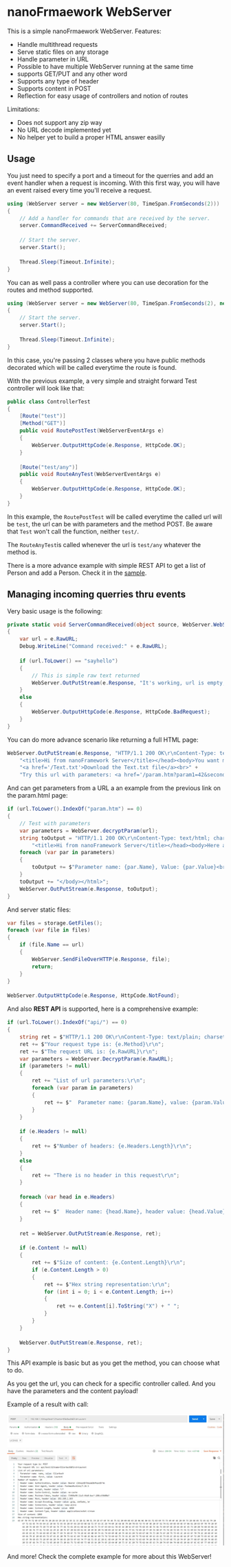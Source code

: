 # nanoFrmaework WebServer

This is a simple nanoFrmaework WebServer. Features:

- Handle multithread requests
- Serve static files on any storage
- Handle parameter in URL
- Possible to have multiple WebServer running at the same time
- supports GET/PUT and any other word
- Supports any type of header
- Supports content in POST
- Reflection for easy usage of controllers and notion of routes

Limitations:
- Does not support any zip way
- No URL decode implemented yet
- No helper yet to build a proper HTML answer easilly

## Usage

You just need to specify a port and a timeout for the querries and add an event handler when a request is incoming. With this first way, you will have an event raised every time you'll receive a request.

```csharp
using (WebServer server = new WebServer(80, TimeSpan.FromSeconds(2)))
{
    // Add a handler for commands that are received by the server.
    server.CommandReceived += ServerCommandReceived;

    // Start the server.
    server.Start();

    Thread.Sleep(Timeout.Infinite);
}
```

You can as well pass a controller where you can use decoration for the routes and method supported.

```csharp
using (WebServer server = new WebServer(80, TimeSpan.FromSeconds(2), new Type[] { typeof(ControllerPerson), typeof(ControllerTest) }))
{
    // Start the server.
    server.Start();

    Thread.Sleep(Timeout.Infinite);
}
```

In this case, you're passing 2 classes where you have public methods decorated which will be called everytime the route is found.

With the previous example, a very simple and straight forward Test controller will look like that:

```csharp
public class ControllerTest
{
    [Route("test")]
    [Method("GET")]
    public void RoutePostTest(WebServerEventArgs e)
    {
        WebServer.OutputHttpCode(e.Response, HttpCode.OK);
    }

    [Route("test/any")]
    public void RouteAnyTest(WebServerEventArgs e)
    {
        WebServer.OutputHttpCode(e.Response, HttpCode.OK);
    }
}
```

In this example, the `RoutePostTest` will be called everytime the called url will be `test`, the url can be with parameters and the method POST. Be aware that `Test` won't call the function, neither `test/`.

The `RouteAnyTest`is called whenever the url is `test/any` whatever the method is.

There is a more advance example with simple REST API to get a list of Person and add a Person. Check it in the [sample](./WebServer.Sample/ControllerPerson.cs).

## Managing incoming querries thru events

Very basic usage is the following:

```csharp
private static void ServerCommandReceived(object source, WebServer.WebServerEventArgs e)
{
    var url = e.RawURL;
    Debug.WriteLine("Command received:" + e.RawURL);

    if (url.ToLower() == "sayhello")
    {
        // This is simple raw text returned
        WebServer.OutPutStream(e.Response, "It's working, url is empty, this is just raw text, /sayhello is just returning a raw text");
    }
    else
    {
        WebServer.OutputHttpCode(e.Response, HttpCode.BadRequest);
    }
}
```

You can do more advance scenario like returning a full HTML page:

```csharp
WebServer.OutPutStream(e.Response, "HTTP/1.1 200 OK\r\nContent-Type: text/html; charset=utf-8\r\nCache-Control: no-cache\r\nConnection: close\r\n\r\n<html><head>" +
    "<title>Hi from nanoFramework Server</title></head><body>You want me to say hello in a real HTML page!<br/><a href='/useinternal'>Generate an internal text.txt file</a><br />" +
    "<a href='/Text.txt'>Download the Text.txt file</a><br>" +
    "Try this url with parameters: <a href='/param.htm?param1=42&second=24&NAme=Ellerbach'>/param.htm?param1=42&second=24&NAme=Ellerbach</a></body></html>");
```

And can get parameters from a URL a an example from the previous link on the param.html page:

```csharp
if (url.ToLower().IndexOf("param.htm") == 0)
{
    // Test with parameters
    var parameters = WebServer.decryptParam(url);
    string toOutput = "HTTP/1.1 200 OK\r\nContent-Type: text/html; charset=utf-8\r\nCache-Control: no-cache\r\nConnection: close\r\n\r\n<html><head>" +
        "<title>Hi from nanoFramework Server</title></head><body>Here are the parameters of this URL: <br />";
    foreach (var par in parameters)
    {
        toOutput += $"Parameter name: {par.Name}, Value: {par.Value}<br />";
    }
    toOutput += "</body></html>";
    WebServer.OutPutStream(e.Response, toOutput);
}
```

And server static files:

```csharp
var files = storage.GetFiles();
foreach (var file in files)
{
    if (file.Name == url)
    {
        WebServer.SendFileOverHTTP(e.Response, file);
        return;
    }
}

WebServer.OutputHttpCode(e.Response, HttpCode.NotFound);
```

And also **REST API** is supported, here is a comprehensive example:

```csharp
if (url.ToLower().IndexOf("api/") == 0)
{
    string ret = $"HTTP/1.1 200 OK\r\nContent-Type: text/plain; charset=UTF-8\r\nCache-Control: no-cache\r\nConnection: close\r\n\r\n";
    ret += $"Your request type is: {e.Method}\r\n";
    ret += $"The request URL is: {e.RawURL}\r\n";
    var parameters = WebServer.DecryptParam(e.RawURL);
    if (parameters != null)
    {
        ret += "List of url parameters:\r\n";
        foreach (var param in parameters)
        {
            ret += $"  Parameter name: {param.Name}, value: {param.Value}\r\n";
        }
    }

    if (e.Headers != null)
    {
        ret += $"Number of headers: {e.Headers.Length}\r\n";
    }
    else
    {
        ret += "There is no header in this request\r\n";
    }

    foreach (var head in e.Headers)
    {
        ret += $"  Header name: {head.Name}, header value: {head.Value}\r\n";
    }

    ret = WebServer.OutPutStream(e.Response, ret);

    if (e.Content != null)
    {
        ret += $"Size of content: {e.Content.Length}\r\n";
        if (e.Content.Length > 0)
        {
            ret += $"Hex string representation:\r\n";
            for (int i = 0; i < e.Content.Length; i++)
            {
                ret += e.Content[i].ToString("X") + " ";
            }
        }
    }

    WebServer.OutPutStream(e.Response, ret);
}
```

This API example is basic but as you get the method, you can choose what to do.

As you get the url, you can check for a specific controller called. And you have the parameters and the content payload!

Example of a result with call:

![result](./doc/POSTcapture.jpg)

And more! Check the complete example for more about this WebServer!